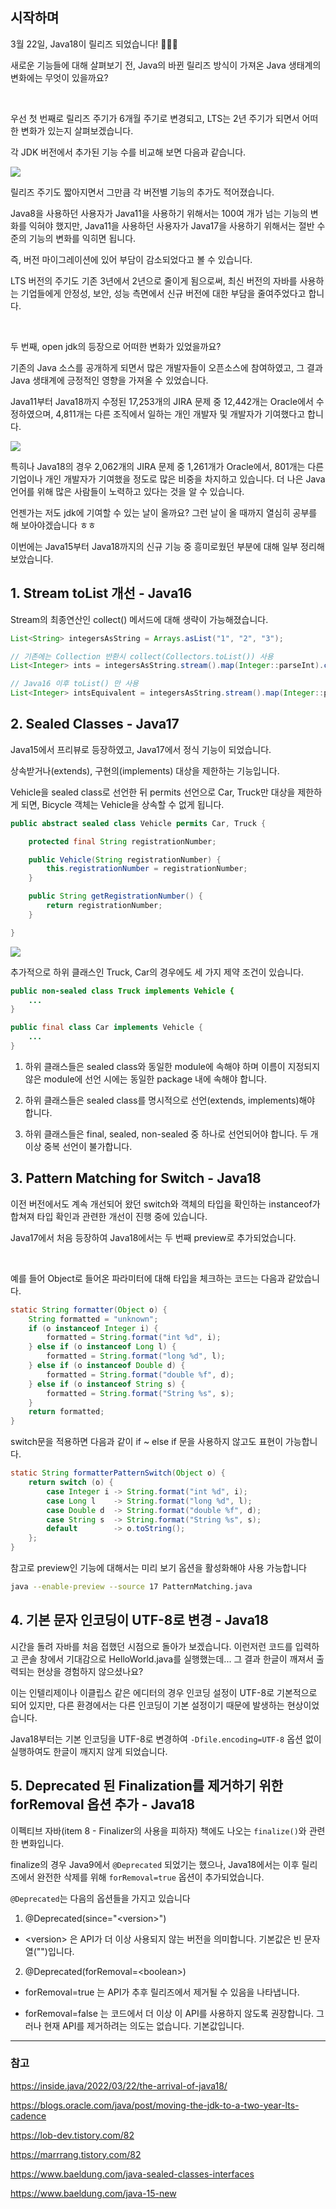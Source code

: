 ## 시작하며

3월 22일, Java18이 릴리즈 되었습니다! 👏👏👏

새로운 기능들에 대해 살펴보기 전, Java의 바뀐 릴리즈 방식이 가져온 Java 생태계의 변화에는 무엇이 있을까요?

<br>

우선 첫 번째로 릴리즈 주기가 6개월 주기로 변경되고, LTS는 2년 주기가 되면서 어떠한 변화가 있는지 살펴보겠습니다.

각 JDK 버전에서 추가된 기능 수를 비교해 보면 다음과 같습니다.

![](https://img1.daumcdn.net/thumb/R1280x0/?scode=mtistory2&fname=https%3A%2F%2Fblog.kakaocdn.net%2Fdn%2FqpzJ0%2FbtrzRV5bgR3%2FI9luahsR3kpn5cp5l4ZZSK%2Fimg.jpg)

릴리즈 주기도 짧아지면서 그만큼 각 버전별 기능의 추가도 적어졌습니다.

Java8을 사용하던 사용자가 Java11을 사용하기 위해서는 100여 개가 넘는 기능의 변화를 익혀야 했지만, Java11을 사용하던 사용자가 Java17을 사용하기 위해서는 절반 수준의 기능의 변화를 익히면 됩니다.

즉, 버전 마이그레이션에 있어 부담이 감소되었다고 볼 수 있습니다.

LTS 버전의 주기도 기존 3년에서 2년으로 줄이게 됨으로써, 최신 버전의 자바를 사용하는 기업들에게 안정성, 보안, 성능 측면에서 신규 버전에 대한 부담을 줄여주었다고 합니다.

<br>

두 번째, open jdk의 등장으로 어떠한 변화가 있었을까요?

기존의 Java 소스를 공개하게 되면서 많은 개발자들이 오픈소스에 참여하였고, 그 결과 Java 생태계에 긍정적인 영향을 가져올 수 있었습니다.

Java11부터 Java18까지 수정된 17,253개의 JIRA 문제 중 12,442개는 Oracle에서 수정하였으며, 4,811개는 다른 조직에서 일하는 개인 개발자 및 개발자가 기여했다고 합니다.

![](https://img1.daumcdn.net/thumb/R1280x0/?scode=mtistory2&fname=https%3A%2F%2Fblog.kakaocdn.net%2Fdn%2FcNFCCP%2FbtrzWqJEUjE%2FkR5cFKGqFnVLTeb6KCm1BK%2Fimg.png)

특히나 Java18의 경우 2,062개의 JIRA 문제 중 1,261개가 Oracle에서, 801개는 다른 기업이나 개인 개발자가 기여했을 정도로 많은 비중을 차지하고 있습니다. 더 나은 Java 언어를 위해 많은 사람들이 노력하고 있다는 것을 알 수 있습니다.



언젠가는 저도 jdk에 기여할 수 있는 날이 올까요? 그런 날이 올 때까지 열심히 공부를 해 보아야겠습니다 ㅎㅎ



이번에는 Java15부터 Java18까지의 신규 기능 중 흥미로웠던 부분에 대해 일부 정리해보았습니다.

## 1. Stream toList 개선 - Java16

Stream의 최종연산인 collect() 메서드에 대해 생략이 가능해졌습니다.
```Java
List<String> integersAsString = Arrays.asList("1", "2", "3");

// 기존에는 Collection 반환시 collect(Collectors.toList()) 사용
List<Integer> ints = integersAsString.stream().map(Integer::parseInt).collect(Collectors.toList());

// Java16 이후 toList() 만 사용
List<Integer> intsEquivalent = integersAsString.stream().map(Integer::parseInt).toList();
```

## 2. Sealed Classes - Java17

Java15에서 프리뷰로 등장하였고, Java17에서 정식 기능이 되었습니다.

상속받거나(extends), 구현의(implements) 대상을 제한하는 기능입니다.

Vehicle을 sealed class로 선언한 뒤 permits 선언으로 Car, Truck만 대상을 제한하게 되면, Bicycle 객체는 Vehicle을 상속할 수 없게 됩니다.
```Java
public abstract sealed class Vehicle permits Car, Truck {

    protected final String registrationNumber;

    public Vehicle(String registrationNumber) {
        this.registrationNumber = registrationNumber;
    }

    public String getRegistrationNumber() {
        return registrationNumber;
    }

}
```

![](https://img1.daumcdn.net/thumb/R1280x0/?scode=mtistory2&fname=https%3A%2F%2Fblog.kakaocdn.net%2Fdn%2FbTaH4y%2FbtrzSzHELh6%2FR4IKSkTx0k0UAy6VXnEk61%2Fimg.png)

추가적으로 하위 클래스인 Truck, Car의 경우에도 세 가지 제약 조건이 있습니다.
```Java
public non-sealed class Truck implements Vehicle {
	...
}

public final class Car implements Vehicle {
	...
}
```
1) 하위 클래스들은 sealed class와 동일한 module에 속해야 하며 이름이 지정되지 않은 module에 선언 시에는 동일한 package 내에 속해야 합니다.

2) 하위 클래스들은 sealed class를 명시적으로 선언(extends, implements)해야 합니다.

3) 하위 클래스들은 final, sealed, non-sealed 중 하나로 선언되어야 합니다. 두 개 이상 중복 선언이 불가합니다.

## 3. Pattern Matching for Switch - Java18

이전 버전에서도 계속 개선되어 왔던 switch와 객체의 타입을 확인하는 instanceof가 합쳐져 타입 확인과 관련한 개선이 진행 중에 있습니다. 

Java17에서 처음 등장하여 Java18에서는 두 번째 preview로 추가되었습니다.

<br>

예를 들어 Object로 들어온 파라미터에 대해 타입을 체크하는 코드는 다음과 같았습니다.
```Java
static String formatter(Object o) {
    String formatted = "unknown";
    if (o instanceof Integer i) {
        formatted = String.format("int %d", i);
    } else if (o instanceof Long l) {
        formatted = String.format("long %d", l);
    } else if (o instanceof Double d) {
        formatted = String.format("double %f", d);
    } else if (o instanceof String s) {
        formatted = String.format("String %s", s);
    }
    return formatted;
}
```

switch문을 적용하면 다음과 같이 if ~ else if 문을 사용하지 않고도 표현이 가능합니다.
```Java
static String formatterPatternSwitch(Object o) {
    return switch (o) {
        case Integer i -> String.format("int %d", i);
        case Long l    -> String.format("long %d", l);
        case Double d  -> String.format("double %f", d);
        case String s  -> String.format("String %s", s);
        default        -> o.toString();
    };
}
```

참고로 preview인 기능에 대해서는 미리 보기 옵션을 활성화해야 사용 가능합니다
```zsh
java --enable-preview --source 17 PatternMatching.java
```

## 4. 기본 문자 인코딩이 UTF-8로 변경 - Java18

시간을 돌려 자바를 처음 접했던 시점으로 돌아가 보겠습니다. 이런저런 코드를 입력하고 콘솔 창에서 기대감으로 HelloWorld.java를 실행했는데... 그 결과 한글이 깨져서 출력되는 현상을 경험하지 않으셨나요?

이는 인텔리제이나 이클립스 같은 에디터의 경우 인코딩 설정이 UTF-8로 기본적으로 되어 있지만, 다른 환경에서는 다른 인코딩이 기본 설정이기 때문에 발생하는 현상이었습니다.

Java18부터는 기본 인코딩을 UTF-8로 변경하여 `-Dfile.encoding=UTF-8` 옵션 없이 실행하여도 한글이 깨지지 않게 되었습니다.


## 5. Deprecated 된 Finalization를 제거하기 위한 forRemoval 옵션 추가 - Java18

이펙티브 자바(item 8 - Finalizer의 사용을 피하자) 책에도 나오는 `finalize()`와 관련한 변화입니다.

finalize의 경우 Java9에서 `@Deprecated` 되었기는 했으나, Java18에서는 이후 릴리즈에서 완전한 삭제를 위해 `forRemoval=true` 옵션이 추가되었습니다.

`@Deprecated`는 다음의 옵션들을 가지고 있습니다

1) @Deprecated(since="\<version>")

- \<version> 은 API가 더 이상 사용되지 않는 버전을 의미합니다. 기본값은 빈 문자열("")입니다.



2) @Deprecated(forRemoval=\<boolean>)

- forRemoval=true 는 API가 추후 릴리즈에서 제거될 수 있음을 나타냅니다.

- forRemoval=false 는 코드에서 더 이상 이 API를 사용하지 않도록 권장합니다. 그러나 현재 API를 제거하려는 의도는 없습니다. 기본값입니다.

---

### 참고
https://inside.java/2022/03/22/the-arrival-of-java18/

https://blogs.oracle.com/java/post/moving-the-jdk-to-a-two-year-lts-cadence

https://lob-dev.tistory.com/82

https://marrrang.tistory.com/82

https://www.baeldung.com/java-sealed-classes-interfaces

https://www.baeldung.com/java-15-new
